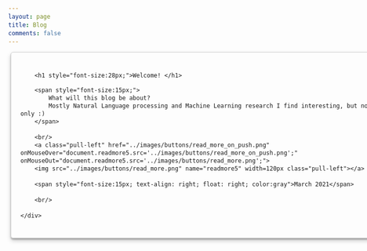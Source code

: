 ```yaml
---
layout: page
title: Blog
comments: false
---
```


<!-- Style for the blog page is borrowed from lena voita's page -->

<style>

  #thumbnail {
    box-shadow: 0 5px 10px rgba(0,0,0,0.19), 0 3px 3px rgba(0,0,0,0.23);
  }
  #thumbnail:hover {
    box-shadow: 0 12px 24px rgba(0,0,0,0.19), 0 8px 8px rgba(0,0,0,0.23);
  }

  .fullCard {
    width: 750px;
    border: 1px solid #ccc;
    border-radius: 5px;
    margin: 10px 5px;
    padding: 4px;

  }
  .cardContent {
    padding: 10px;
    margin: 10px 5px;

  }

  .center {
    display: block;
    margin-left: auto;
    margin-right: auto;
  }

</style>



<div class="fullCard" id="thumbnail" >
    <div class="cardContent">

        <h1 style="font-size:28px;">Welcome! </h1>

<!--         <span style="font-size:14px;">
        This is a post for the paper
            <a href="https://arxiv.org/pdf/2010.10907.pdf">
                Analyzing the Source and Target Contributions to Predictions in Neural Machine Translation.
            </a>
        </span> -->


<!--         <br/>
        <br/> -->
        <span style="font-size:15px;">
            What will this blog be about? 
            Mostly Natural Language processing and Machine Learning research I find interesting, but not only :)
        </span>

        <br/>
        <a class="pull-left" href="../images/buttons/read_more_on_push.png" onMouseOver="document.readmore5.src='../images/buttons/read_more_on_push.png';" onMouseOut="document.readmore5.src='../images/buttons/read_more.png';">
        <img src="../images/buttons/read_more.png" name="readmore5" width=120px class="pull-left"></a>

        <span style="font-size:15px; text-align: right; float: right; color:gray">March 2021</span>

        <br/>

    </div>
</div>

<!-- ################################################################################### -->